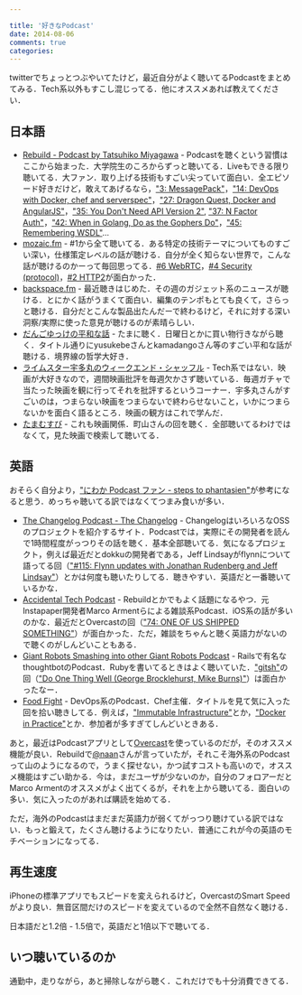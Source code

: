 ```yaml
---

title: '好きなPodcast'
date: 2014-08-06
comments: true
categories: 
---
```


twitterでちょっとつぶやいてたけど，最近自分がよく聴いてるPodcastをまとめてみる．Tech系以外もすこし混じってる．他にオススメあれば教えてください．

## 日本語

- [Rebuild - Podcast by Tatsuhiko Miyagawa](http://rebuild.fm/) - Podcastを聴くという習慣はここから始まった．大学院生のころからずっと聴いてる．Liveもできる限り聴いてる．大ファン．取り上げる技術もすごい尖っていて面白い．全エピソード好きだけど，敢えてあげるなら，["3: MessagePack"](http://rebuild.fm/3/)，["14: DevOps with Docker, chef and serverspec"](http://rebuild.fm/14/)，["27: Dragon Quest, Docker and AngularJS"](http://rebuild.fm/27/)，["35: You Don't Need API Version 2"](http://rebuild.fm/35/), ["37: N Factor Auth"](http://rebuild.fm/37/)，["42: When in Golang, Do as the Gophers Do"](http://rebuild.fm/42/)，["45: Remembering WSDL"](http://rebuild.fm/45/)...
- [mozaic.fm](http://mozaic.fm/) - #1から全て聴いてる．ある特定の技術テーマについてものすごい深い，仕様策定レベルの話が聴ける．自分が全く知らない世界で，こんな話が聴けるのかーって毎回思ってる．[#6 WebRTC](http://mozaic.fm/post/93685882203/6-webrtc)，[#4 Security (protocol)](http://mozaic.fm/)，[#2 HTTP2](http://mozaic.fm/post/83421293098/2-http2)が面白かった．
- [backspace.fm](http://backspace.fm/) - 最近聴きはじめた．その週のガジェット系のニュースが聴ける．とにかく話がうまくて面白い．編集のテンポもとても良くて，さらっと聴ける．自分だとこんな製品出たんだーで終わるけど，それに対する深い洞察/実際に使った意見が聴けるのが素晴らしい．
- [だんごゆっけの平和な話](http://dandy.fm/) - たまに聴く．日曜日とかに買い物行きながら聴く．タイトル通りにyusukebeさんとkamadangoさん等のすごい平和な話が聴ける．境界線の哲学大好き．
- [ライムスター宇多丸のウィークエンド・シャッフル](http://www.tbsradio.jp/utamaru/) - Tech系ではない．映画が大好きなので，週間映画批評を毎週欠かさず聴いている．毎週ガチャで当たった映画を観に行ってそれを批評するというコーナー．宇多丸さんがすごいのは，つまらない映画をつまらないで終わらせないこと，いかにつまらないかを面白く語るところ．映画の観方はこれで学んだ．
- [たまむすび](http://www.tbsradio.jp/tama954/) - これも映画関係．町山さんの回を聴く．全部聴いてるわけではなくて，見た映画で検索して聴いてる．

## 英語

おそらく自分より，["にわか Podcast ファン - steps to phantasien"](http://steps.dodgson.org/b/2013/09/21/an-overnight-podcast-listener/)が参考になると思う．めっちゃ聴いてる訳ではなくてつまみ食いが多い．

- [The Changelog Podcast - The Changelog](http://thechangelog.com/podcast/) - ChangelogはいろいろなOSSのプロジェクトを紹介するサイト．Podcastでは，実際にその開発者を読んで1時間程度がっつりその話を聴く．基本全部聴いてる．気になるプロジェクト，例えば最近だとdokkuの開発者である，Jeff Lindsayがflynnについて語ってる回（["#115: Flynn updates with Jonathan Rudenberg and Jeff Lindsay"](http://thechangelog.com/115/)）とかは何度も聴いたりしてる．聴きやすい．英語だと一番聴いているかな．
- [Accidental Tech Podcast](http://atp.fm/) - Rebuildとかでもよく話題になるやつ．元 Instapaper開発者Marco Armentらによる雑談系Podcast．iOS系の話が多いのかな．最近だとOvercastの回（["74: ONE OF US SHIPPED SOMETHING"](http://atp.fm/episodes/74)）が面白かった．ただ，雑談をちゃんと聴く英語力がないので聴くのがしんどいこともある．
- [Giant Robots Smashing into other Giant Robots Podcast](http://podcasts.thoughtbot.com/giantrobots) - Railsで有名なthoughtbotのPodcast．Rubyを書いてるときはよく聴いていた．["gitsh"](http://robots.thoughtbot.com/announcing-gitsh)の回（["Do One Thing Well (George Brocklehurst, Mike Burns)"](http://podcasts.thoughtbot.com/giantrobots/90)）は面白かったなー．
- [Food Fight](http://foodfightshow.org/) - DevOps系のPodcast．Chef主催．タイトルを見て気に入った回を拾い聴きしてる．例えば，["Immutable Infrastructure"](http://foodfightshow.org/2013/07/immutable-infrastructure.html)とか，["Docker in Practice"](http://foodfightshow.org/2013/11/docker-in-practice.html)とか．参加者が多すぎてしんどいときある．

あと，最近はPodcastアプリとして[Overcast](https://overcast.fm/)を使っているのだが，そのオススメ機能が良い．Rebuildで[@naan](https://twitter.com/naan)さんが言っていたが，それこそ海外系のPodcastって山のようになるので，うまく探せない，かつ試すコストも高いので，オススメ機能はすごい助かる．今は，まだユーザが少ないのか，自分のフォロアーだとMarco Armentのオススメがよく出てくるが，それを上から聴いてる．面白いの多い．気に入ったのがあれば購読を始めてる．

ただ，海外のPodcastはまだまだ英語力が弱くてがっつり聴けている訳ではない．もっと鍛えて，たくさん聴けるようになりたい．普通にこれが今の英語のモチベーションになってる．

## 再生速度

iPhoneの標準アプリでもスピードを変えられるけど，OvercastのSmart Speedがより良い．無音区間だけのスピードを変えているので全然不自然なく聴ける．

日本語だと1.2倍 - 1.5倍で，英語だと1倍以下で聴いてる．

## いつ聴いているのか

通勤中，走りながら，あと掃除しながら聴く．これだけでも十分消費できてる．

